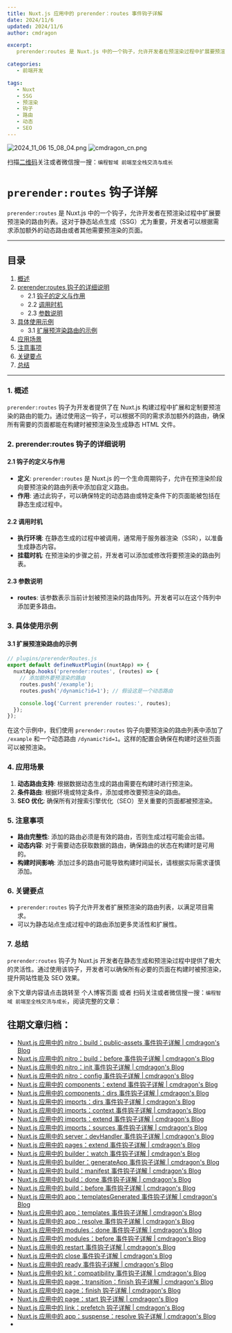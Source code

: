 ```yaml
---
title: Nuxt.js 应用中的 prerender：routes 事件钩子详解
date: 2024/11/6
updated: 2024/11/6
author: cmdragon

excerpt:
   prerender:routes 是 Nuxt.js 中的一个钩子，允许开发者在预渲染过程中扩展要预渲染的路由列表。这对于静态站点生成（SSG）尤为重要，开发者可以根据需求添加额外的动态路由或者其他需要预渲染的页面。

categories:
   - 前端开发

tags:
   - Nuxt
   - SSG
   - 预渲染
   - 钩子
   - 路由
   - 动态
   - SEO
---
```


<img src="https://static.amd794.com/blog/images/2024_11_06 15_08_04.png@blog" title="2024_11_06 15_08_04.png" alt="2024_11_06 15_08_04.png"/>

<img src="https://static.amd794.com/blog/images/cmdragon_cn.png" title="cmdragon_cn.png" alt="cmdragon_cn.png"/>


扫描[二维码](https://static.amd794.com/blog/images/cmdragon_cn.png)关注或者微信搜一搜：`编程智域 前端至全栈交流与成长`

# `prerender:routes` 钩子详解

`prerender:routes` 是 Nuxt.js 中的一个钩子，允许开发者在预渲染过程中扩展要预渲染的路由列表。这对于静态站点生成（SSG）尤为重要，开发者可以根据需求添加额外的动态路由或者其他需要预渲染的页面。

---

## 目录

1. [概述](#1-概述)
2. [prerender:routes 钩子的详细说明](#2-prerenderroutes-钩子的详细说明)
   - 2.1 [钩子的定义与作用](#21-钩子的定义与作用)
   - 2.2 [调用时机](#22-调用时机)
   - 2.3 [参数说明](#23-参数说明)
3. [具体使用示例](#3-具体使用示例)
   - 3.1 [扩展预渲染路由的示例](#31-扩展预渲染路由的示例)
4. [应用场景](#4-应用场景)
5. [注意事项](#5-注意事项)
6. [关键要点](#6-关键要点)
7. [总结](#7-总结)

---

### 1. 概述

`prerender:routes` 钩子为开发者提供了在 Nuxt.js 构建过程中扩展和定制要预渲染的路由的能力。通过使用这一钩子，可以根据不同的需求添加额外的路由，确保所有需要的页面都能在构建时被预渲染及生成静态 HTML 文件。

### 2. prerender:routes 钩子的详细说明

#### 2.1 钩子的定义与作用

- **定义**: `prerender:routes` 是 Nuxt.js 的一个生命周期钩子，允许在预渲染阶段向要预渲染的路由列表中添加自定义路由。
- **作用**: 通过此钩子，可以确保特定的动态路由或特定条件下的页面能被包括在静态生成过程中。

#### 2.2 调用时机

- **执行环境**: 在静态生成的过程中被调用，通常用于服务器渲染（SSR），以准备生成静态内容。
- **挂载时机**: 在预渲染的步骤之前，开发者可以添加或修改将要预渲染的路由列表。

#### 2.3 参数说明

- **routes**: 该参数表示当前计划被预渲染的路由阵列。开发者可以在这个阵列中添加更多路由。

### 3. 具体使用示例

#### 3.1 扩展预渲染路由的示例

```javascript
// plugins/prerenderRoutes.js
export default defineNuxtPlugin((nuxtApp) => {
  nuxtApp.hooks('prerender:routes', (routes) => {
    // 添加额外要预渲染的路由
    routes.push('/example');
    routes.push('/dynamic?id=1'); // 假设这是一个动态路由

    console.log('Current prerender routes:', routes);
  });
});
```

在这个示例中，我们使用 `prerender:routes` 钩子向要预渲染的路由列表中添加了 `/example` 和一个动态路由 `/dynamic?id=1`。这样的配置会确保在构建时这些页面可以被预渲染。

### 4. 应用场景

1. **动态路由支持**: 根据数据动态生成的路由需要在构建时进行预渲染。
2. **条件路由**: 根据环境或特定条件，添加或修改要预渲染的路由。
3. **SEO 优化**: 确保所有对搜索引擎优化（SEO）至关重要的页面都被预渲染。

### 5. 注意事项

- **路由完整性**: 添加的路由必须是有效的路由，否则生成过程可能会出错。
- **动态内容**: 对于需要动态获取数据的路由，确保路由的状态在构建时是可用的。
- **构建时间影响**: 添加过多的路由可能导致构建时间延长，请根据实际需求谨慎添加。

### 6. 关键要点

- `prerender:routes` 钩子允许开发者扩展预渲染的路由列表，以满足项目需求。
- 可以为静态站点生成过程中的路由添加更多灵活性和扩展性。

### 7. 总结

`prerender:routes` 钩子为 Nuxt.js 开发者在静态生成和预渲染过程中提供了极大的灵活性。通过使用该钩子，开发者可以确保所有必要的页面在构建时被预渲染，提升网站性能及 SEO 效果。

余下文章内容请点击跳转至 个人博客页面 或者 扫码关注或者微信搜一搜：`编程智域 前端至全栈交流与成长`，阅读完整的文章：

## 往期文章归档：

- [Nuxt.js 应用中的 nitro：build：public-assets 事件钩子详解 | cmdragon's Blog](https://blog.cmdragon.cn/posts/e3ab63fec9ce/)
- [Nuxt.js 应用中的 nitro：build：before 事件钩子详解 | cmdragon's Blog](https://blog.cmdragon.cn/posts/1c70713c402c/)
- [Nuxt.js 应用中的 nitro：init 事件钩子详解 | cmdragon's Blog](https://blog.cmdragon.cn/posts/8122bb43e5c6/)
- [Nuxt.js 应用中的 nitro：config 事件钩子详解 | cmdragon's Blog](https://blog.cmdragon.cn/posts/61ef115005d4/)
- [Nuxt.js 应用中的 components：extend 事件钩子详解 | cmdragon's Blog](https://blog.cmdragon.cn/posts/f1df4f41c9a9/)
- [Nuxt.js 应用中的 components：dirs 事件钩子详解 | cmdragon's Blog](https://blog.cmdragon.cn/posts/0f896139298c/)
- [Nuxt.js 应用中的 imports：dirs 事件钩子详解 | cmdragon's Blog](https://blog.cmdragon.cn/posts/ddb970c3c508/)
- [Nuxt.js 应用中的 imports：context 事件钩子详解 | cmdragon's Blog](https://blog.cmdragon.cn/posts/95d21c3b16f6/)
- [Nuxt.js 应用中的 imports：extend 事件钩子详解 | cmdragon's Blog](https://blog.cmdragon.cn/posts/002d9daf4c46/)
- [Nuxt.js 应用中的 imports：sources 事件钩子详解 | cmdragon's Blog](https://blog.cmdragon.cn/posts/f4858dcadca1/)
- [Nuxt.js 应用中的 server：devHandler 事件钩子详解 | cmdragon's Blog](https://blog.cmdragon.cn/posts/801ed4ce0612/)
- [Nuxt.js 应用中的 pages：extend 事件钩子详解 | cmdragon's Blog](https://blog.cmdragon.cn/posts/83af28e7c789/)
- [Nuxt.js 应用中的 builder：watch 事件钩子详解 | cmdragon's Blog](https://blog.cmdragon.cn/posts/fa5b7db36d2d/)
- [Nuxt.js 应用中的 builder：generateApp 事件钩子详解 | cmdragon's Blog](https://blog.cmdragon.cn/posts/adc96aee3b3c/)
- [Nuxt.js 应用中的 build：manifest 事件钩子详解 | cmdragon's Blog](https://blog.cmdragon.cn/posts/523de9001247/)
- [Nuxt.js 应用中的 build：done 事件钩子详解 | cmdragon's Blog](https://blog.cmdragon.cn/posts/41dece9c782c/)
- [Nuxt.js 应用中的 build：before 事件钩子详解 | cmdragon's Blog](https://blog.cmdragon.cn/posts/eb2bd3bbfab8/)
- [Nuxt.js 应用中的 app：templatesGenerated 事件钩子详解 | cmdragon's Blog](https://blog.cmdragon.cn/posts/b76b5d553a8b/)
- [Nuxt.js 应用中的 app：templates 事件钩子详解 | cmdragon's Blog](https://blog.cmdragon.cn/posts/ace6c53275c4/)
- [Nuxt.js 应用中的 app：resolve 事件钩子详解 | cmdragon's Blog](https://blog.cmdragon.cn/posts/9ea12f07cc2a/)
- [Nuxt.js 应用中的 modules：done 事件钩子详解 | cmdragon's Blog](https://blog.cmdragon.cn/posts/397fbad66fab/)
- [Nuxt.js 应用中的 modules：before 事件钩子详解 | cmdragon's Blog](https://blog.cmdragon.cn/posts/5b5669bca701/)
- [Nuxt.js 应用中的 restart 事件钩子详解 | cmdragon's Blog](https://blog.cmdragon.cn/posts/25888bf37a0f/)
- [Nuxt.js 应用中的 close 事件钩子详解 | cmdragon's Blog](https://blog.cmdragon.cn/posts/ec1665a791a5/)
- [Nuxt.js 应用中的 ready 事件钩子详解 | cmdragon's Blog](https://blog.cmdragon.cn/posts/37d771762c8f/)
- [Nuxt.js 应用中的 kit：compatibility 事件钩子详解 | cmdragon's Blog](https://blog.cmdragon.cn/posts/52224e8e71ec/)
- [Nuxt.js 应用中的 page：transition：finish 钩子详解 | cmdragon's Blog](https://blog.cmdragon.cn/posts/80acaed2b809/)
- [Nuxt.js 应用中的 page：finish 钩子详解 | cmdragon's Blog](https://blog.cmdragon.cn/posts/2e422732f13a/)
- [Nuxt.js 应用中的 page：start 钩子详解 | cmdragon's Blog](https://blog.cmdragon.cn/posts/9876204f1a7b/)
- [Nuxt.js 应用中的 link：prefetch 钩子详解 | cmdragon's Blog](https://blog.cmdragon.cn/posts/3821d8f8b93e/)
- [Nuxt.js 应用中的 app：suspense：resolve 钩子详解 | cmdragon's Blog](https://blog.cmdragon.cn/posts/aca9f9d7692b/)
-


